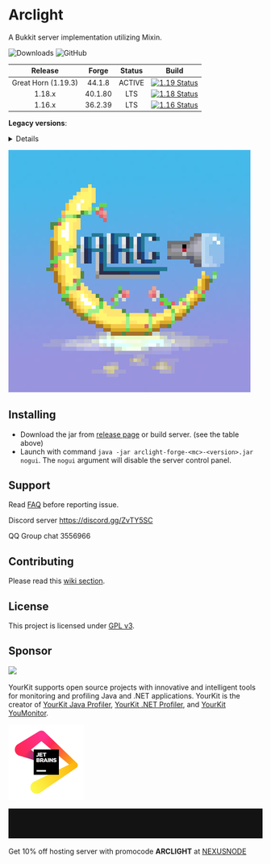 # Arclight

A Bukkit server implementation utilizing Mixin.

![Downloads](https://img.shields.io/github/downloads/IzzelAliz/Arclight/total?style=flat-square)  ![GitHub](https://img.shields.io/github/license/IzzelAliz/Arclight?style=flat-square)

|       Release       |  Forge  | Status |                                                                                              Build                                                                                              |
|:-------------------:|:-------:|:------:|:-----------------------------------------------------------------------------------------------------------------------------------------------------------------------------------------------:|
| Great Horn (1.19.3) | 44.1.8  | ACTIVE | [![1.19 Status](https://img.shields.io/github/actions/workflow/status/IzzelAliz/Arclight/gradle.yml?branch=GreatHorn&style=flat-square)](https://ci.appveyor.com/project/IzzelAliz/arclight-19) |
|       1.18.x        | 40.1.80 |  LTS   |   [![1.18 Status](https://img.shields.io/github/actions/workflow/status/IzzelAliz/Arclight/gradle.yml?branch=1.18&style=flat-square)](https://ci.appveyor.com/project/IzzelAliz/arclight-18)    |
|       1.16.x        | 36.2.39 |  LTS   |                     [![1.16 Status](https://img.shields.io/github/actions/workflow/status/IzzelAliz/Arclight/gradle.yml?branch=1.16&style=flat-square)](https://ci.appveyor.com/project/IzzelAliz/arclight-16)                      |

**Legacy versions**:

<details>

| Release |  Forge  |                                  Status                                  |                                                                         Build                                                                          |
|:-------:|:-------:|:------------------------------------------------------------------------:|:------------------------------------------------------------------------------------------------------------------------------------------------------:|
| Horn (1.19-1.19.2)  | 43.2.0  | [LEGACY](https://github.com/IzzelAliz/Arclight/releases/tag/horn/1.0.1)  | [![Horn Status](https://img.shields.io/appveyor/build/IzzelAliz/arclight-19?style=flat-square)](https://ci.appveyor.com/project/IzzelAliz/arclight-19) |
| 1.17.x  | 37.1.0  | [LEGACY](https://github.com/IzzelAliz/Arclight/releases/tag/1.17/1.0.2)  | [![1.17 Status](https://img.shields.io/appveyor/build/IzzelAliz/arclight-17?style=flat-square)](https://ci.appveyor.com/project/IzzelAliz/arclight-17) |
| 1.15.x  | 31.2.48 | [LEGACY](https://github.com/IzzelAliz/Arclight/releases/tag/1.15/1.0.19) | [![1.15 Status](https://img.shields.io/appveyor/build/IzzelAliz/arclight-15?style=flat-square)](https://ci.appveyor.com/project/IzzelAliz/arclight-15) |
| 1.14.x  | 28.2.0  |    [LEGACY](https://github.com/IzzelAliz/Arclight/releases/tag/1.0.6)    |    [![1.14 Status](https://img.shields.io/appveyor/build/IzzelAliz/arclight?style=flat-square)](https://ci.appveyor.com/project/IzzelAliz/arclight)    |

* Legacy version still accepts pull requests.

</details>

![](.github/arclightlogo.jpg)

## Installing

* Download the jar from [release page](https://github.com/IzzelAliz/Arclight/releases) or build server. (see the table
  above)
* Launch with command `java -jar arclight-forge-<mc>-<version>.jar nogui`. The `nogui` argument will disable the server
  control panel.

## Support

Read [FAQ](https://github.com/IzzelAliz/Arclight/wiki/FAQ) before reporting issue.

Discord server https://discord.gg/ZvTY5SC

QQ Group chat 3556966

## Contributing

Please read this [wiki section](https://github.com/IzzelAliz/Arclight/wiki/Contributing).

## License

This project is licensed under [GPL v3](LICENSE).

## Sponsor

[![](https://www.yourkit.com/images/yklogo.png)](https://www.yourkit.com)

YourKit supports open source projects with innovative and intelligent tools for monitoring and profiling Java and .NET
applications. YourKit is the creator of <a href="https://www.yourkit.com/java/profiler/">YourKit Java Profiler</a>,
<a href="https://www.yourkit.com/.net/profiler/">YourKit .NET Profiler</a>,
and <a href="https://www.yourkit.com/youmonitor/">YourKit YouMonitor</a>.

[![](.github/jetbrains.png)](https://www.jetbrains.com/?from=Arclight)

[![](.github/nexusnode.gif)](https://nexusnode.com/minecraft.php)

Get 10% off hosting server with promocode **ARCLIGHT** at [NEXUSNODE](https://nexusnode.com/minecraft.php)
